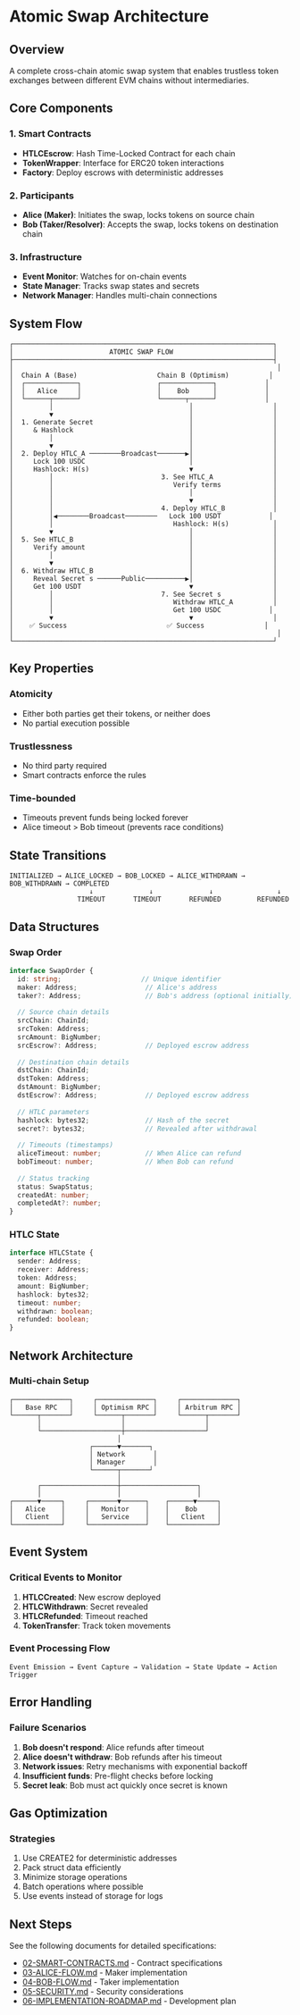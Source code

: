 # Atomic Swap Architecture

## Overview

A complete cross-chain atomic swap system that enables trustless token exchanges between different EVM chains without intermediaries.

## Core Components

### 1. Smart Contracts
- **HTLCEscrow**: Hash Time-Locked Contract for each chain
- **TokenWrapper**: Interface for ERC20 token interactions
- **Factory**: Deploy escrows with deterministic addresses

### 2. Participants
- **Alice (Maker)**: Initiates the swap, locks tokens on source chain
- **Bob (Taker/Resolver)**: Accepts the swap, locks tokens on destination chain

### 3. Infrastructure
- **Event Monitor**: Watches for on-chain events
- **State Manager**: Tracks swap states and secrets
- **Network Manager**: Handles multi-chain connections

## System Flow

```
┌─────────────────────────────────────────────────────────────────┐
│                        ATOMIC SWAP FLOW                         │
├─────────────────────────────────────────────────────────────────┤
│                                                                  │
│  Chain A (Base)                    Chain B (Optimism)          │
│  ┌─────────────┐                   ┌─────────────┐            │
│  │   Alice     │                   │    Bob      │            │
│  └──────┬──────┘                   └──────┬──────┘            │
│         │                                  │                    │
│         ▼                                  │                    │
│  1. Generate Secret                        │                    │
│     & Hashlock                             │                    │
│         │                                  │                    │
│         ▼                                  │                    │
│  2. Deploy HTLC_A ────────Broadcast───────▶│                    │
│     Lock 100 USDC                          │                    │
│     Hashlock: H(s)                         ▼                    │
│         │                           3. See HTLC_A               │
│         │                              Verify terms             │
│         │                                  │                    │
│         │                                  ▼                    │
│         │                           4. Deploy HTLC_B            │
│         │◀────────Broadcast────────   Lock 100 USDT            │
│         │                              Hashlock: H(s)           │
│         ▼                                  │                    │
│  5. See HTLC_B                             │                    │
│     Verify amount                          │                    │
│         │                                  │                    │
│         ▼                                  │                    │
│  6. Withdraw HTLC_B                        │                    │
│     Reveal Secret s ──────Public──────────▶│                    │
│     Get 100 USDT                           ▼                    │
│         │                           7. See Secret s             │
│         │                              Withdraw HTLC_A          │
│         │                              Get 100 USDC            │
│         ▼                                  ▼                    │
│    ✅ Success                         ✅ Success               │
│                                                                  │
└─────────────────────────────────────────────────────────────────┘
```

## Key Properties

### Atomicity
- Either both parties get their tokens, or neither does
- No partial execution possible

### Trustlessness
- No third party required
- Smart contracts enforce the rules

### Time-bounded
- Timeouts prevent funds being locked forever
- Alice timeout > Bob timeout (prevents race conditions)

## State Transitions

```
INITIALIZED → ALICE_LOCKED → BOB_LOCKED → ALICE_WITHDRAWN → BOB_WITHDRAWN → COMPLETED
                    ↓              ↓              ↓                ↓
                 TIMEOUT       TIMEOUT       REFUNDED         REFUNDED
```

## Data Structures

### Swap Order
```typescript
interface SwapOrder {
  id: string;                    // Unique identifier
  maker: Address;                 // Alice's address
  taker?: Address;                // Bob's address (optional initially)
  
  // Source chain details
  srcChain: ChainId;
  srcToken: Address;
  srcAmount: BigNumber;
  srcEscrow?: Address;            // Deployed escrow address
  
  // Destination chain details
  dstChain: ChainId;
  dstToken: Address;
  dstAmount: BigNumber;
  dstEscrow?: Address;            // Deployed escrow address
  
  // HTLC parameters
  hashlock: bytes32;              // Hash of the secret
  secret?: bytes32;               // Revealed after withdrawal
  
  // Timeouts (timestamps)
  aliceTimeout: number;           // When Alice can refund
  bobTimeout: number;             // When Bob can refund
  
  // Status tracking
  status: SwapStatus;
  createdAt: number;
  completedAt?: number;
}
```

### HTLC State
```typescript
interface HTLCState {
  sender: Address;
  receiver: Address;
  token: Address;
  amount: BigNumber;
  hashlock: bytes32;
  timeout: number;
  withdrawn: boolean;
  refunded: boolean;
}
```

## Network Architecture

### Multi-chain Setup
```
┌──────────────┐     ┌──────────────┐     ┌──────────────┐
│   Base RPC   │     │ Optimism RPC │     │ Arbitrum RPC │
└──────┬───────┘     └──────┬───────┘     └──────┬───────┘
       │                    │                    │
       └────────────────────┼────────────────────┘
                           │
                    ┌──────▼───────┐
                    │ Network       │
                    │ Manager       │
                    └──────┬───────┘
                           │
       ┌───────────────────┼───────────────────┐
       │                   │                   │
┌──────▼─────┐     ┌───────▼──────┐    ┌──────▼─────┐
│   Alice    │     │   Monitor    │    │    Bob     │
│   Client   │     │   Service    │    │   Client   │
└────────────┘     └──────────────┘    └────────────┘
```

## Event System

### Critical Events to Monitor
1. **HTLCCreated**: New escrow deployed
2. **HTLCWithdrawn**: Secret revealed
3. **HTLCRefunded**: Timeout reached
4. **TokenTransfer**: Track token movements

### Event Processing Flow
```
Event Emission → Event Capture → Validation → State Update → Action Trigger
```

## Error Handling

### Failure Scenarios
1. **Bob doesn't respond**: Alice refunds after timeout
2. **Alice doesn't withdraw**: Bob refunds after his timeout
3. **Network issues**: Retry mechanisms with exponential backoff
4. **Insufficient funds**: Pre-flight checks before locking
5. **Secret leak**: Bob must act quickly once secret is known

## Gas Optimization

### Strategies
1. Use CREATE2 for deterministic addresses
2. Pack struct data efficiently
3. Minimize storage operations
4. Batch operations where possible
5. Use events instead of storage for logs

## Next Steps

See the following documents for detailed specifications:
- [02-SMART-CONTRACTS.md](./02-SMART-CONTRACTS.md) - Contract specifications
- [03-ALICE-FLOW.md](./03-ALICE-FLOW.md) - Maker implementation
- [04-BOB-FLOW.md](./04-BOB-FLOW.md) - Taker implementation
- [05-SECURITY.md](./05-SECURITY.md) - Security considerations
- [06-IMPLEMENTATION-ROADMAP.md](./06-IMPLEMENTATION-ROADMAP.md) - Development plan